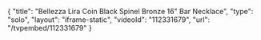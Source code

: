 {
    "title": "Bellezza Lira Coin Black Spinel Bronze 16\" Bar Necklace",
    "type": "solo",
    "layout": "iframe-static",
    "videoId": "112331679",
    "url": "\/tvpembed\/112331679"
}